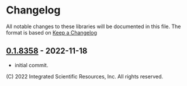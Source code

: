 # Changelog
All notable changes to these libraries will be documented in this file.
The format is based on [Keep a Changelog](https://keepachangelog.com/en/1.0.0/)

## [0.1.8358] - 2022-11-18
* initial commit.

\(C\) 2022 Integrated Scientific Resources, Inc. All rights reserved.

[0.1.8358]: https://github.com/ATECoder/dn.iot.tcp
